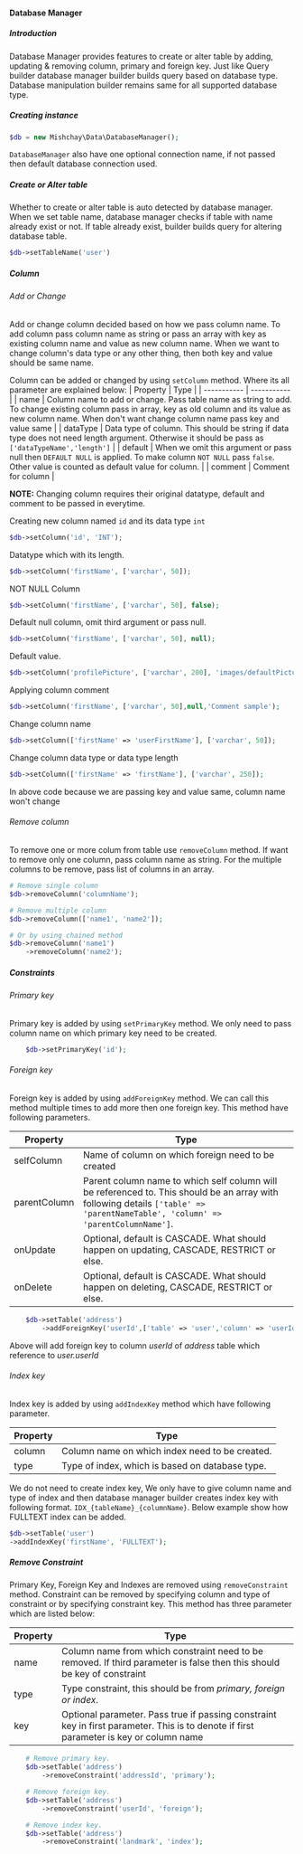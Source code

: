 #### Database Manager

##### Introduction

Database Manager provides features to create or alter table by adding, updating & removing column, primary and foreign key. Just like Query builder database manager builder builds query based on database type. Database manipulation builder remains same for all supported database type.

##### Creating instance
```php
$db = new Mishchay\Data\DatabaseManager();
```
`DatabaseManager` also have one optional connection name, if not passed then default database connection used.

##### Create or Alter table

Whether to create or alter table is auto detected by database manager. When we set table name, database manager checks if table with name already exist or not. If table already exist, builder builds query for altering database table.
```php
$db->setTableName('user')
```
##### Column

###### Add or Change

Add or change column decided based on how we pass column name. To add column pass column name as string or pass an array with key as existing column name and value as new column name. When we want to change column's data type or any other thing, then both key and value should be same name.

Column can be added or changed by using `setColumn` method. Where its all parameter are explained below:
| Property    | Type        |
| ----------- | ----------- |
| name | Column name to add or change. Pass table name as string to add. To change existing column pass in array, key as old column and its value as new column name. When don't want change column name pass key and value same |
| dataType | Data type of column. This should be string if data type does not need length argument. Otherwise it should be pass as `['dataTypeName','length']`  |
| default | When we omit this argument or pass null then `DEFAULT NULL` is applied. To make column `NOT NULL` pass `false`. Other value is counted as default value for column. |
| comment | Comment for column |

**NOTE:** Changing column requires their original datatype, default and comment to be passed in everytime.

Creating new column named `id` and its data type `int`
```php
$db->setColumn('id', 'INT');
```

Datatype which with its length.

```php
$db->setColumn('firstName', ['varchar', 50]);
```

NOT NULL Column

```php
$db->setColumn('firstName', ['varchar', 50], false);
```

Default null column, omit third argument or pass null.

```php
$db->setColumn('firstName', ['varchar', 50], null);
```

Default value.

```php
$db->setColumn('profilePicture', ['varchar', 200], 'images/defaultPicture.jpg');
```

Applying column comment

```php
$db->setColumn('firstName', ['varchar', 50],null,'Comment sample');
```

Change column name

```php
$db->setColumn(['firstName' => 'userFirstName'], ['varchar', 50]);
```

Change column data type or data type length
```php
$db->setColumn(['firstName' => 'firstName'], ['varchar', 250]);
```

In above code because we are passing key and value same, column name won't change

###### Remove column
To remove one or more colum from table use `removeColumn` method. If want to remove only one column, pass column name as string. For the multiple columns to be remove, pass list of columns in an array.
```php
# Remove single column
$db->removeColumn('columnName');

# Remove multiple column
$db->removeColumn(['name1', 'name2']);

# Or by using chained method
$db->removeColumn('name1')
    ->removeColumn('name2');
```
##### Constraints

###### Primary key

Primary key is added by using `setPrimaryKey` method. We only need to pass column name on which primary key need to be created.
```php
    $db->setPrimaryKey('id');
```
###### Foreign key

Foreign key is added by using `addForeignKey` method. We can call this method multiple times to add more then one foreign key. This method have following parameters.

| Property    | Type        |
| ----------- | ----------- |
| selfColumn | Name of column on which foreign need to be created |
| parentColumn | Parent column name to which self column will be referenced to. This should be an array with following details `['table' => 'parentNameTable', 'column' => 'parentColumnName']`. |
| onUpdate | Optional, default is CASCADE. What should happen on updating, CASCADE, RESTRICT or else. |
| onDelete | Optional, default is CASCADE. What should happen on deleting, CASCADE, RESTRICT or else. |


```php
    $db->setTable('address')
        ->addForeignKey('userId',['table' => 'user','column' => 'userId'],'CASCADE', 'CASCADE');
```

Above will add foreign key to column _userId_ of _address_ table which reference to _user.userId_

###### Index key

Index key is added by using `addIndexKey` method which have following parameter.

| Property    | Type        |
| ----------- | ----------- |
| column | Column name on which index need to be created. |
| type | Type of index, which is based on database type. |

We do not need to create index key, We only have to give column name and type of index and then database manager builder creates index key with following format. `IDX_{tableName}_{columnName}`. Below example show how FULLTEXT index can be added.
```php
$db->setTable('user')
->addIndexKey('firstName', 'FULLTEXT');
```
##### Remove Constraint

Primary Key, Foreign Key and Indexes are removed using `removeConstraint` method. Constraint can be removed by specifying column and type of constraint or by specifying constraint key. This method has three parameter which are listed below:

| Property    | Type        |
| ----------- | ----------- |
| name | Column name from which constraint need to be removed. If third parameter is false then this should be key of constraint |
| type | Type constraint, this should be from _primary, foreign or index_. |
| key | Optional parameter. Pass true if passing constraint key in first parameter. This is to denote if first parameter is key or column name |

```php
    # Remove primary key.
    $db->setTable('address')
        ->removeConstraint('addressId', 'primary');

    # Remove foreign key.
    $db->setTable('address')
        ->removeConstraint('userId', 'foreign');

    # Remove index key.
    $db->setTable('address')
        ->removeConstraint('landmark', 'index');
```